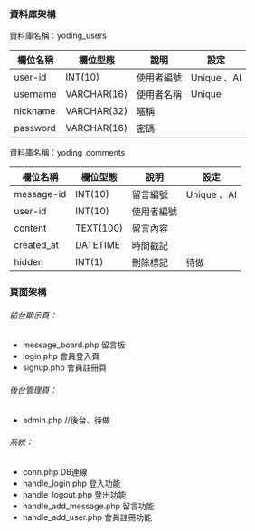 ### 資料庫架構
資料庫名稱：yoding_users

| 欄位名稱 | 欄位型態 | 說明 |設定|
|--------|--------|--------|----|
|user-id|INT(10)|使用者編號|Unique 、AI|
|username|VARCHAR(16)|使用者名稱|Unique|
|nickname|VARCHAR(32)|暱稱||
|password|VARCHAR(16)|密碼|

資料庫名稱：yoding_comments

| 欄位名稱 | 欄位型態 | 說明 |設定|
|----------|----------|------|---|
|message-id|INT(10)|留言編號|Unique 、AI|
|user-id|INT(10)|使用者編號||
|content|TEXT(100)|留言內容||
|created_at|DATETIME|時間戳記||
|hidden|INT(1)|刪除標記|待做|

### 頁面架構

###### 前台顯示頁：
- message_board.php 留言板
- login.php 會員登入頁
- signup.php 會員註冊頁

###### 後台管理頁：
- admin.php //後台、待做

###### 系統：
- conn.php DB連線
- handle_login.php 登入功能
- handle_logout.php 登出功能
- handle_add_message.php 留言功能
- handle_add_user.php 會員註冊功能